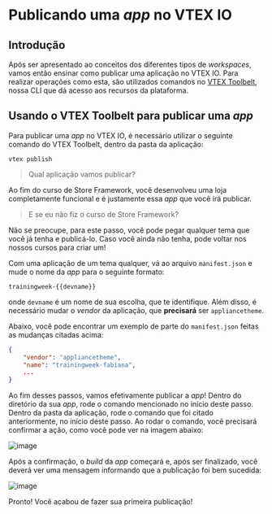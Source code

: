 # Publicando uma _app_ no VTEX IO

## Introdução
Após ser apresentado ao conceitos dos diferentes tipos de _workspaces_, vamos então ensinar como publicar uma aplicação no VTEX IO. Para realizar operações como esta, são utilizados comandos no [VTEX Toolbelt](https://developers.vtex.com/docs/vtex-io-documentation-toolbelt), nossa CLI que dá acesso aos recursos da plataforma.

## Usando o VTEX Toolbelt para publicar uma _app_

Para publicar uma _app_ no VTEX IO, é necessário utilizar o seguinte comando do VTEX Toolbelt, dentro da pasta da aplicação:

```
vtex publish
```

> Qual aplicação vamos publicar?
        
Ao fim do curso de Store Framework, você desenvolveu uma loja completamente funcional e é justamente essa _app_ que você irá publicar.

> E se eu não fiz o curso de Store Framework?

Não se preocupe, para este passo, você pode pegar qualquer tema que você já tenha e publicá-lo. Caso você ainda não tenha, pode voltar nos nossos cursos para criar um!

Com uma aplicação de um tema qualquer, vá ao arquivo `manifest.json` e mude o nome da _app_ para o seguinte formato:
```
trainingweek-{{devname}}
```
onde `devname` é um nome de sua escolha, que te identifique. Além disso, é necessário mudar o _vendor_ da aplicação, que **precisará** ser `appliancetheme`.

Abaixo, você pode encontrar um exemplo de parte do `manifest.json` feitas as mudanças citadas acima:
```json
{
    "vendor": "appliancetheme",
    "name": "trainingweek-fabiana",
    ...
}
```
Ao fim desses passos, vamos efetivamente publicar a _app_! Dentro do diretório da sua _app_, rode o comando mencionado no início deste passo. Dentro da pasta da aplicação, rode o comando que foi citado anteriormente, no início deste passo. Ao rodar o comando, você precisará confirmar a ação, como você pode ver na imagem abaixo:

![image](https://user-images.githubusercontent.com/19495917/88819289-2d16f400-d196-11ea-8cb6-f86a902c4887.png)

Após a confirmação, o _build_ da _app_ começará e, após ser finalizado, você deverá ver uma mensagem informando que a publicação foi bem sucedida:

![image](https://user-images.githubusercontent.com/19495917/88824809-3061ae00-d19d-11ea-86c1-4118bf609ec3.png)

Pronto! Você acabou de fazer sua primeira publicação!
